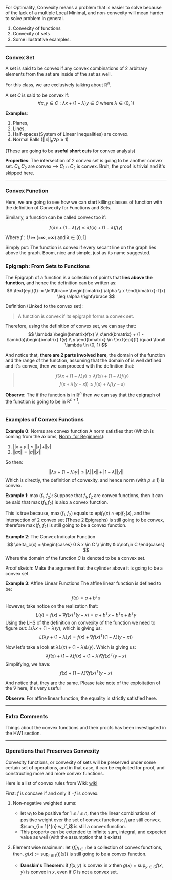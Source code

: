 For Optimality, Convexity means a problem that is easier to solve because of the lack of a multiple Local Minimal, and non-convexity will mean harder to solve problem in general. 
1. Convexity of functions
2. Convexity of sets
3. Some illustrative examples.

---
### **Convex Set**
A set is said to be convex if any convex combinations of 2 arbitrary elements from the set are inside of the set as well. 

For this class, we are exclusively talking about $\mathbb{R}^n$. 

A set $C$ is said to be convex if: 
$$
\forall x, y \in C: \lambda x + (1-\lambda)y \in C \text{ where } \lambda \in (0, 1)
$$

**Examples**: 
1. Planes,
2. Lines,
3. Half-spaces(System of Linear Inequalities) are convex.
4. Normal Balls ($||x||_p \forall p \geq 1$)

(These are going to be **useful short cuts** for convex analysis)

**Properties**: 
The intersection of 2 convex set is going to be another convex set. $C_1, C_2$ are convex --> $C_1 \cap C_2$ is convex. Bruh, the proof is trivial and it's skipped here. 


---
### **Convex Function** 
Here, we are going to see how we can start killing classes of function with the definition of Convexity for Functions and Sets.

Similarly, a function can be called convex too if: 

$$
f(\lambda x + (1 - \lambda)y) \leq \lambda f(x) + (1 - \lambda)f(y)
$$

Where $f:U \mapsto (-\infty, +\infty)$ and $\lambda \in [0, 1]$

Simply put: The function is convex if every secant line on the graph lies above the graph. Boom, nice and simple, just as its name suggested. 

### **Epigraph: From Sets to Functions**
The Epigraph of a function is a collection of points that **lies above the function**, and hence the definition can be written as: 
$$
\text{epi}(f) := \left\lbrace
\begin{bmatrix}
\alpha \\ x
\end{bmatrix}: 
f(x) \leq \alpha
\right\rbrace
$$

Definition (Linked to the convex set):
>A function is convex if its epigraph forms a convex set. 

Therefore, using the definition of convex set, we can say that: 
$$
\lambda \begin{bmatrix}f(x) \\ x\end{bmatrix} + (1 - \lambda)\begin{bmatrix}
f(y) \\ y
\end{bmatrix}
\in 
\text{epi}(f) \quad \forall \lambda \in (0, 1)
$$

And notice that, **there are 2 parts involved here**, the domain of the function and the range of the function, assuming that the domain of is well defined and it's convex, then we can proceed with the definition that: 
> $$
> f(\lambda x + (1 - \lambda) y) \leq \lambda f(x) + (1 - \lambda)f(y)
> $$
>$$
>f(x + \lambda(y - x)) \le f(x) + \lambda f(y - x)
>$$

**Observe**: 
The if the function is in $\mathbb{R}^{n}$ then we can say that the epigraph of the function is going to be in $\mathbb{R}^{n + 1}$.

---
### **Examples of Convex Functions**
**Example 0**: Norms are convex function 
A norm satisfies that (Which is coming from the axioms, [Norm, for Beginners](../../AMATH%20584%20Numerical%20Linear%20Algebra/Matrix%20Theory/Norm,%20for%20Beginners.md)):
1. $||x + y||\leq \Vert x\Vert + \Vert y \Vert$
2. $\Vert ax \Vert = |a|\Vert x \Vert$

So then: 

$$
\Vert \lambda x + (1 - \lambda)y\Vert  \le |\lambda|\Vert x\Vert 
+
|1 - \lambda|\Vert y\Vert 
$$
Which is directly, the definition of convexity, and hence norm (with $p \le 1$) is convex. 

**Example 1**: $\max(f_1, f_2)$: 
Suppose that $f_1, f_2$ are convex functions, then it can be said that $\max(f_1, f_2)$ is also a convex function.

This is true because, $\max(f_1, f_2)$ equals to $\text{epi}f_1(x) \cap \text{epi}f_2(x)$, and the intersection of 2 convex set (These 2 Epigraphs) is still going to be convex, therefore $\max(f_1, f_2)$ is still going to be a convex function. 

**Example 2**: The Convex Indicator Function
$$
\delta_c(x) = \begin{cases}
0 & x \in C \\ \infty & x\not\in C
\end{cases}
$$
Where the domain of the function $C$ is denoted to be a convex set. 

Proof sketch: Make the argument that the cylinder above it is going to be a convex set. 


**Example 3**: Affine Linear Functions
The affine linear function is defined to be: 
$$
f(x)= a + b^Tx
$$
However, take notice on the realization that:
$$
L(y) = f(x) + \nabla f(x)^T(y - x) = a + b^Tx - b^Tx + b^Ty
$$
Using the LHS of the definition on convexity of the function we need to figure out: $L(\lambda x + (1 - \lambda)y)$, which is giving us: 
$$
L(\lambda y + (1 - \lambda)y) = f(x) + \nabla f(x)^T((1 - \lambda)(y - x))
$$

Now let's take a look at $\lambda L(x) + (1 - \lambda) L(y)$. Which is giving us: 
$$
\lambda f(x) + (1 - \lambda)f(x) + (1 - \lambda)\nabla f(x)^T(y - x)
$$
Simplifying, we have: 
$$
f(x) + (1 - \lambda)\nabla f(x)^T(y - x)
$$

And notice that, they are the same. Please take note of the exploitation of the $\nabla$ here, it's very useful

**Observe**: 
For affine linear function, the equality is strictly satisfied here. 

---
### **Extra Comments**
Things about the convex functions and their proofs has been investigated in the HW1 section. 

---
### **Operations that Preserves Convexity**
Convexity functions, or convexity of sets will be preserved under some certain set of operations, and in that case, it can be exploited for proof, and constructing more and more convex functions. 

Here is a list of convex rules from Wiki: [wiki](https://www.wikiwand.com/en/Convex_function)

First: $f$ is concave if and only if $-f$ is convex. 

1. Non-negative weighted sums: 
	* let $w_i$ to be positive for $1\le i \le n$, then the linear combinations of positive weight over the set of convex functions: $f_i$ are still convex. $\sum_{i = 1}^{n} w_if_i$ is still a convex function. 
	* This property can be extended to infinite sum, integral, and expected value as well (with the assumption that it exists)

2. Element wise maximum: let $\{f_i\}_{i\in I}$ be a collection of convex functions, then, $g(x):= \sup_{i \in I}\{f_i{(x)}\}$ is still going to be a convex function. 
	* **Danskin's Theorem**: if $f(x,y)$ is convex in $x$ then $g(x) = \sup_{y\in C}f(x, y)$ is convex in $x$, even if $C$ is not a convex set. 


